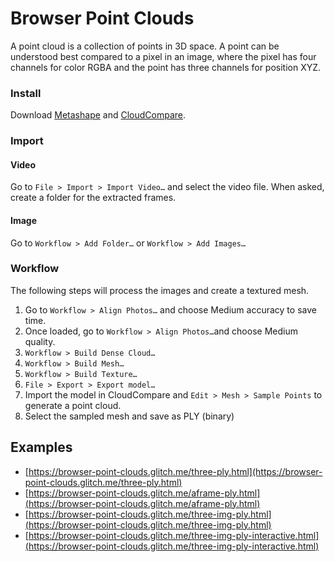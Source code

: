 # Browser Point Clouds

A point cloud is a collection of points in 3D space. A point can be understood best compared to a pixel in an image, where the pixel has four channels for color RGBA and the point has three channels for position XYZ.

### Install

Download [Metashape](https://www.agisoft.com/) and [CloudCompare](https://cloudcompare.org/).

### Import

#### Video

Go to `File > Import > Import Video…` and select the video file. When asked, create a folder for the extracted frames.

#### Image

Go to `Workflow > Add Folder…` or `Workflow > Add Images…`

### Workflow

The following steps will process the images and create a textured mesh.

1. Go to `Workflow > Align Photos…` and choose Medium accuracy to save time.
2. Once loaded, go to `Workflow > Align Photos…`and choose Medium quality.
3. `Workflow > Build Dense Cloud…`
4. `Workflow > Build Mesh…`
5. `Workflow > Build Texture…`
6. `File > Export > Export model…`
7. Import the model in CloudCompare and `Edit > Mesh > Sample Points` to generate a point cloud.
8. Select the sampled mesh and save as PLY \(binary\)

## Examples

* [https://browser-point-clouds.glitch.me/three-ply.html](https://browser-point-clouds.glitch.me/three-ply.html)
* [https://browser-point-clouds.glitch.me/aframe-ply.html](https://browser-point-clouds.glitch.me/aframe-ply.html)
* [https://browser-point-clouds.glitch.me/three-img-ply.html](https://browser-point-clouds.glitch.me/three-img-ply.html)
* [https://browser-point-clouds.glitch.me/three-img-ply-interactive.html](https://browser-point-clouds.glitch.me/three-img-ply-interactive.html)

